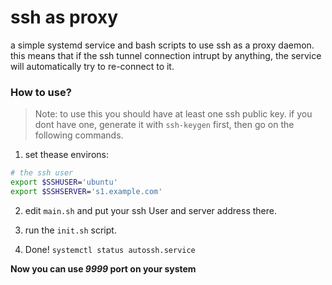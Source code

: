 # ssh as proxy

a simple systemd service and bash scripts
to use ssh as a proxy daemon. this means
that if the ssh tunnel connection intrupt by anything,
the service will automatically try to re-connect
to it.

### How to use?

> Note: to use this you should have at least one ssh public key.
> if you dont have one, generate it with `ssh-keygen` first, then
> go on the following commands.

1. set thease environs:
```bash
# the ssh user
export $SSHUSER='ubuntu'
export $SSHSERVER='s1.example.com'
```

2. edit `main.sh` and put your ssh User and  server address there.

3. run the `init.sh` script.

4. Done! `systemctl status autossh.service`

**Now you can use _9999_ port on your system**


